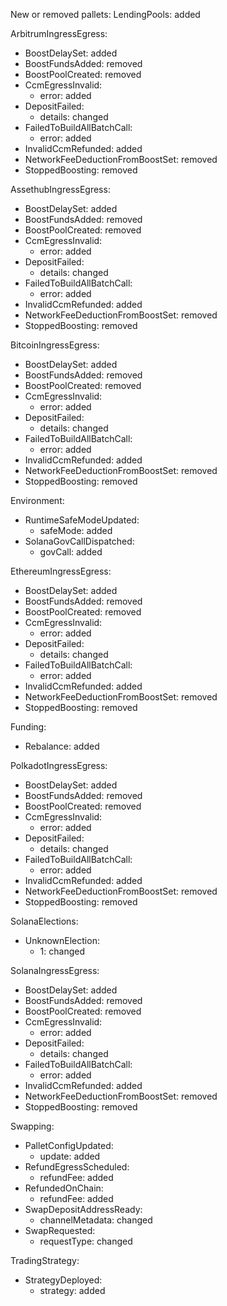 New or removed pallets:
  LendingPools: added

ArbitrumIngressEgress:
  - BoostDelaySet: added
  - BoostFundsAdded: removed
  - BoostPoolCreated: removed
  - CcmEgressInvalid:
    - error: added
  - DepositFailed:
    - details: changed
  - FailedToBuildAllBatchCall:
    - error: added
  - InvalidCcmRefunded: added
  - NetworkFeeDeductionFromBoostSet: removed
  - StoppedBoosting: removed

AssethubIngressEgress:
  - BoostDelaySet: added
  - BoostFundsAdded: removed
  - BoostPoolCreated: removed
  - CcmEgressInvalid:
    - error: added
  - DepositFailed:
    - details: changed
  - FailedToBuildAllBatchCall:
    - error: added
  - InvalidCcmRefunded: added
  - NetworkFeeDeductionFromBoostSet: removed
  - StoppedBoosting: removed

BitcoinIngressEgress:
  - BoostDelaySet: added
  - BoostFundsAdded: removed
  - BoostPoolCreated: removed
  - CcmEgressInvalid:
    - error: added
  - DepositFailed:
    - details: changed
  - FailedToBuildAllBatchCall:
    - error: added
  - InvalidCcmRefunded: added
  - NetworkFeeDeductionFromBoostSet: removed
  - StoppedBoosting: removed

Environment:
  - RuntimeSafeModeUpdated:
    - safeMode: added
  - SolanaGovCallDispatched:
    - govCall: added

EthereumIngressEgress:
  - BoostDelaySet: added
  - BoostFundsAdded: removed
  - BoostPoolCreated: removed
  - CcmEgressInvalid:
    - error: added
  - DepositFailed:
    - details: changed
  - FailedToBuildAllBatchCall:
    - error: added
  - InvalidCcmRefunded: added
  - NetworkFeeDeductionFromBoostSet: removed
  - StoppedBoosting: removed

Funding:
  - Rebalance: added

PolkadotIngressEgress:
  - BoostDelaySet: added
  - BoostFundsAdded: removed
  - BoostPoolCreated: removed
  - CcmEgressInvalid:
    - error: added
  - DepositFailed:
    - details: changed
  - FailedToBuildAllBatchCall:
    - error: added
  - InvalidCcmRefunded: added
  - NetworkFeeDeductionFromBoostSet: removed
  - StoppedBoosting: removed

SolanaElections:
  - UnknownElection:
    - 1: changed

SolanaIngressEgress:
  - BoostDelaySet: added
  - BoostFundsAdded: removed
  - BoostPoolCreated: removed
  - CcmEgressInvalid:
    - error: added
  - DepositFailed:
    - details: changed
  - FailedToBuildAllBatchCall:
    - error: added
  - InvalidCcmRefunded: added
  - NetworkFeeDeductionFromBoostSet: removed
  - StoppedBoosting: removed

Swapping:
  - PalletConfigUpdated:
    - update: added
  - RefundEgressScheduled:
    - refundFee: added
  - RefundedOnChain:
    - refundFee: added
  - SwapDepositAddressReady:
    - channelMetadata: changed
  - SwapRequested:
    - requestType: changed

TradingStrategy:
  - StrategyDeployed:
    - strategy: added
